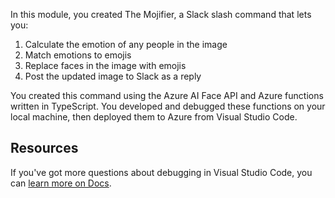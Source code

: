 In this module, you created The Mojifier, a Slack slash command that lets you: 

1. Calculate the emotion of any people in the image
2. Match emotions to emojis
3. Replace faces in the image with emojis
4. Post the updated image to Slack as a reply

You created this command using the Azure AI Face API and Azure functions written in TypeScript. You developed and debugged these functions on your local machine, then deployed them to Azure from Visual Studio Code.

## Resources

If you've got more questions about debugging in Visual Studio Code, you can [learn more on Docs](https://code.visualstudio.com/docs/editor/debugging?azure-portal=true).
